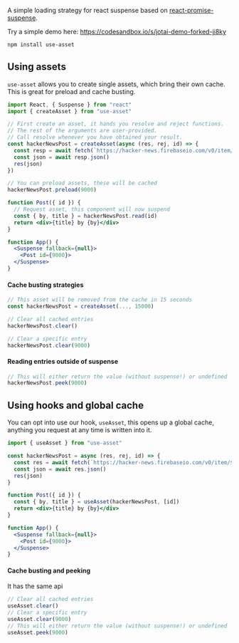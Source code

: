 A simple loading strategy for react suspense based on [react-promise-suspense](https://github.com/vigzmv/react-promise-suspense).

Try a simple demo here: https://codesandbox.io/s/jotai-demo-forked-ji8ky

```bash
npm install use-asset
```

## Using assets

`use-asset` allows you to create single assets, which bring their own cache. This is great for preload and cache busting.

```jsx
import React, { Suspense } from "react"
import { createAsset } from "use-asset"

// First create an asset, it hands you resolve and reject functions.
// The rest of the arguments are user-provided.
// Call resolve whenever you have obtained your result.
const hackerNewsPost = createAsset(async (res, rej, id) => {
  const resp = await fetch(`https://hacker-news.firebaseio.com/v0/item/${id}.json`)
  const json = await resp.json()
  res(json)
})

// You can preload assets, these will be cached
hackerNewsPost.preload(9000)

function Post({ id }) {
  // Request asset, this component will now suspend
  const { by, title } = hackerNewsPost.read(id)
  return <div>{title} by {by}</div>
}

function App() {
  <Suspense fallback={null}>
    <Post id={9000}>
  </Suspense>
}
```

#### Cache busting strategies

```jsx
// This asset will be removed from the cache in 15 seconds
const hackerNewsPost = createAsset(..., 15000)

// Clear all cached entries
hackerNewsPost.clear()

// Clear a specific entry
hackerNewsPost.clear(9000)
```

#### Reading entries outside of suspense

```jsx
// This will either return the value (without suspense!) or undefined
hackerNewsPost.peek(9000)
```

## Using hooks and global cache

You can opt into use our hook, `useAsset`, this opens up a global cache, anything you request at any time is written into it.

```jsx
import { useAsset } from "use-asset"

const hackerNewsPost = async (res, rej, id) => {
  const res = await fetch(`https://hacker-news.firebaseio.com/v0/item/${id}.json`)
  const json = await res.json()
  res(json)
}

function Post({ id }) {
  const { by, title } = useAsset(hackerNewsPost, [id])
  return <div>{title} by {by}</div>
}

function App() {
  <Suspense fallback={null}>
    <Post id={9000}>
  </Suspense>
}
```

#### Cache busting and peeking

It has the same api

```jsx
// Clear all cached entries
useAsset.clear()
// Clear a specific entry
useAsset.clear(9000)
// This will either return the value (without suspense!) or undefined
useAsset.peek(9000)
```
